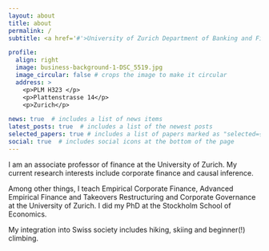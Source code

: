 ```yaml
---
layout: about
title: about
permalink: /
subtitle: <a href='#'>University of Zurich Department of Banking and Finance</a> and <a href='#'>Swiss Finance Institute.</a>

profile:
  align: right
  image: business-background-1-DSC_5519.jpg
  image_circular: false # crops the image to make it circular
  address: >
    <p>PLM H323 </p>
    <p>Plattenstrasse 14</p>
    <p>Zurich</p>

news: true  # includes a list of news items
latest_posts: true  # includes a list of the newest posts
selected_papers: true # includes a list of papers marked as "selected={true}"
social: true  # includes social icons at the bottom of the page
---
```


I am an associate professor of finance at the University of Zurich. My current research interests include corporate finance and causal inference.   

Among other things, I teach Empirical Corporate Finance, Advanced Empirical Finance and Takeovers Restructuring and Corporate Governance at the University of Zurich. I did my PhD at the Stockholm School of Economics.

My integration into Swiss society includes hiking, skiing and beginner(!) climbing.
